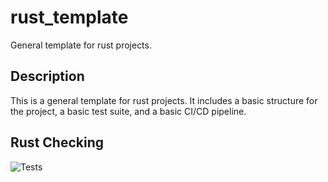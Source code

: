 # rust_template
General template for rust projects.

## Description
This is a general template for rust projects. It includes a basic structure for the project, a basic test suite, and a basic CI/CD pipeline.

## Rust Checking
![Tests](https://github.com/sl2000stat/rust_template/actions/workflows/rust.yml/badge.svg)

